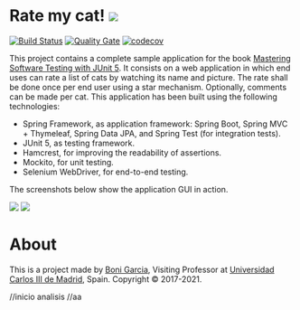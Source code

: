 # Rate my cat! [![][Logo]][GitHub Repository]

[![Build Status](https://github.com/bonigarcia/rate-my-cat/workflows/build/badge.svg)](https://github.com/bonigarcia/rate-my-cat/actions)
[![Quality Gate](https://sonarcloud.io/api/project_badges/measure?project=io.github.bonigarcia:rate-my-cat&metric=alert_status)](https://sonarcloud.io/project/overview?id=io.github.bonigarcia%3Arate-my-cat)
[![codecov](https://codecov.io/gh/bonigarcia/rate-my-cat/branch/master/graph/badge.svg)](https://codecov.io/gh/bonigarcia/rate-my-cat)

This project contains a complete sample application for the book [Mastering Software Testing with JUnit 5]. It consists on a web application in which end uses can rate a list of cats by watching its name and picture. The rate shall be done once per end user using a star mechanism. Optionally, comments can be made per cat. This application has been built using the following technologies:

* Spring Framework, as application framework: Spring Boot, Spring MVC + Thymeleaf, Spring Data JPA, and Spring Test (for integration tests).
* JUnit 5, as testing framework.
* Hamcrest, for improving the readability of assertions.
* Mockito, for unit testing.
* Selenium WebDriver, for end-to-end testing.

The screenshots below show the application GUI in action.

![][Screeshot 1]
![][Screeshot 2]

# About

This is a project made by [Boni Garcia], Visiting Professor at [Universidad Carlos III de Madrid], Spain. Copyright &copy; 2017-2021.

[Boni Garcia]: https://bonigarcia.github.io/
[Universidad Carlos III de Madrid]: https://www.it.uc3m.es/bogarcia/index.html
[GitHub Repository]: https://github.com/bonigarcia/rate-my-cat
[Logo]: https://raw.githubusercontent.com/bonigarcia/rate-my-cat/master/src/main/resources/static/img/rate-my-cat.png
[Screeshot 1]: https://raw.githubusercontent.com/bonigarcia/rate-my-cat/master/doc/rate-my-cat-screeshot-1.png
[Screeshot 2]: https://raw.githubusercontent.com/bonigarcia/rate-my-cat/master/doc/rate-my-cat-screeshot-2.png
[Mastering Software Testing with JUnit 5]: https://www.amazon.com/Mastering-Software-Testing-JUnit-Comprehensive-ebook/dp/B076ZQCK5Q
//inicio analisis
//aa
